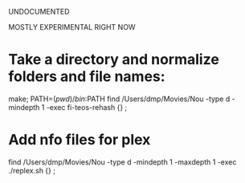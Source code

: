 UNDOCUMENTED

MOSTLY EXPERIMENTAL RIGHT NOW


# Take a directory and normalize folders and file names:
make; PATH=$(pwd)/bin:$PATH find /Users/dmp/Movies/Nou -type d -mindepth 1 -exec fi-teos-rehash {} \;

# Add nfo files for plex
find /Users/dmp/Movies/Nou -type d -mindepth 1 -maxdepth 1 -exec ./replex.sh {} \;

